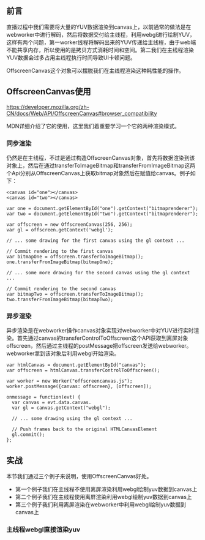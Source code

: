 <!--
 * @Author: xiuquanxu
 * @Company: kaochong
 * @Date: 2021-04-20 20:53:22
 * @LastEditors: xiuquanxu
 * @LastEditTime: 2021-04-20 21:29:10
-->
## 前言  
直播过程中我们需要将大量的YUV数据渲染到canvas上，以前通常的做法是在webworker中进行解码，然后将数据交付给主线程，利用webgl进行绘制YUV，这样有两个问题，第一worker线程将解码出来的YUV传递给主线程，由于web端不能共享内存，所以使用的是拷贝方式消耗时间和空间。第二我们在主线程渲染YUV数据会过多占用主线程执行时间导致UI卡顿问题。  

OffscreenCanvas这个对象可以摆脱我们在主线程渲染这种耗性能的操作。  

## OffscreenCanvas使用  

https://developer.mozilla.org/zh-CN/docs/Web/API/OffscreenCanvas#browser_compatibility  

MDN详细介绍了它的使用，这里我们着重要学习一个它的两种渲染模式。  

### 同步渲染  
仍然是在主线程，不过是通过构造OffscreenCanvas对象，首先将数据渲染到该对象上，然后在通过transferToImageBitmap和transferFromImageBitmap这两个Api分别从OffscreenCanvas上获取bitmap对象然后在赋值给canvas。例子如下：  
```
<canvas id="one"></canvas>
<canvas id="two"></canvas>

var one = document.getElementById("one").getContext("bitmaprenderer");
var two = document.getElementById("two").getContext("bitmaprenderer");

var offscreen = new OffscreenCanvas(256, 256);
var gl = offscreen.getContext('webgl');

// ... some drawing for the first canvas using the gl context ...

// Commit rendering to the first canvas
var bitmapOne = offscreen.transferToImageBitmap();
one.transferFromImageBitmap(bitmapOne);

// ... some more drawing for the second canvas using the gl context ...

// Commit rendering to the second canvas
var bitmapTwo = offscreen.transferToImageBitmap();
two.transferFromImageBitmap(bitmapTwo);
```

### 异步渲染  
异步渲染是在webworker操作canvas对象实现对webworker中对YUV进行实时渲染。首先通过canvas的transferControlToOffscreen这个API获取到离屏对象offscreen，然后通过主线程的postMessage把offscreen发送给webworker。webworker拿到该对象后利用webgl开始渲染。  

```
var htmlCanvas = document.getElementById("canvas");
var offscreen = htmlCanvas.transferControlToOffscreen();

var worker = new Worker("offscreencanvas.js");
worker.postMessage({canvas: offscreen}, [offscreen]);

onmessage = function(evt) {
  var canvas = evt.data.canvas.
  var gl = canvas.getContext("webgl");

  // ... some drawing using the gl context ...

  // Push frames back to the original HTMLCanvasElement
  gl.commit();
};
```

## 实战  

本节我们通过三个例子来说明，使用OffscreenCanvas好处。  
- 第一个例子我们在主线程不使用离屏渲染利用webgl绘制yuv数据到canvas上
- 第二个例子我们在主线程使用离屏渲染利用webgl绘制yuv数据到canvas上
- 第三个例子我们利用离屏渲染在webworker中利用webgl绘制yuv数据到canvas上
### 主线程webgl直接渲染yuv